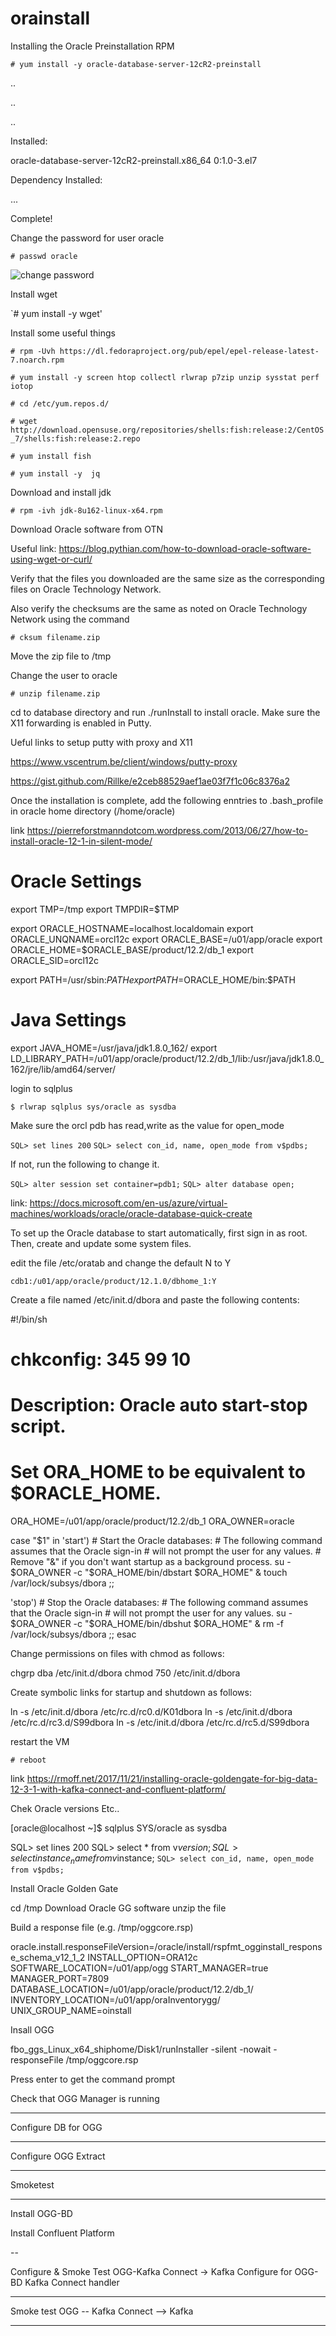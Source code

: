 # orainstall

Installing the Oracle Preinstallation RPM

`# yum install -y oracle-database-server-12cR2-preinstall`

..

..

..

Installed:
  
  oracle-database-server-12cR2-preinstall.x86_64 0:1.0-3.el7

Dependency Installed:

...

Complete!

Change the password for user oracle

`# passwd oracle`

![change password](/images/change_password.png)


Install wget

`# yum install -y wget'


Install some useful things

`# rpm -Uvh https://dl.fedoraproject.org/pub/epel/epel-release-latest-7.noarch.rpm`

`# yum install -y screen htop collectl rlwrap p7zip unzip sysstat perf iotop`

`# cd /etc/yum.repos.d/`

`# wget http://download.opensuse.org/repositories/shells:fish:release:2/CentOS_7/shells:fish:release:2.repo`

`# yum install fish`

`# yum install -y  jq`

Download and install jdk

`# rpm -ivh jdk-8u162-linux-x64.rpm`


Download Oracle software from OTN

Useful link: https://blog.pythian.com/how-to-download-oracle-software-using-wget-or-curl/

Verify that the files you downloaded are the same size as the corresponding files on Oracle Technology Network. 

Also verify the checksums are the same as noted on Oracle Technology Network using the command

`# cksum filename.zip`

Move the zip file to /tmp

Change the user to oracle

`# unzip filename.zip`

cd to database directory and run ./runInstall to install oracle. Make sure the X11 forwarding is enabled in Putty.

Ueful links to setup putty with proxy and X11

https://www.vscentrum.be/client/windows/putty-proxy

https://gist.github.com/Rillke/e2ceb88529aef1ae03f7f1c06c8376a2


Once the installation is complete, add the following enntries to .bash_profile in oracle home directory (/home/oracle)

link https://pierreforstmanndotcom.wordpress.com/2013/06/27/how-to-install-oracle-12-1-in-silent-mode/

# Oracle Settings
export TMP=/tmp
export TMPDIR=$TMP

export ORACLE_HOSTNAME=localhost.localdomain
export ORACLE_UNQNAME=orcl12c
export ORACLE_BASE=/u01/app/oracle
export ORACLE_HOME=$ORACLE_BASE/product/12.2/db_1
export ORACLE_SID=orcl12c

export PATH=/usr/sbin:$PATH
export PATH=$ORACLE_HOME/bin:$PATH

# Java Settings
export JAVA_HOME=/usr/java/jdk1.8.0_162/
export LD_LIBRARY_PATH=/u01/app/oracle/product/12.2/db_1/lib:/usr/java/jdk1.8.0_162/jre/lib/amd64/server/

login to sqlplus

`$ rlwrap sqlplus sys/oracle as sysdba`

Make sure the orcl pdb has read,write as the value for open_mode

`SQL> set lines 200`
`SQL> select con_id, name, open_mode from v$pdbs;`

If not, run the following to change it.

`SQL> alter session set container=pdb1;`
`SQL> alter database open;`
 
 
link:  https://docs.microsoft.com/en-us/azure/virtual-machines/workloads/oracle/oracle-database-quick-create
 
 To set up the Oracle database to start automatically, first sign in as root. Then, create and update some system files.
 
 edit the file /etc/oratab and change the default N to Y
 
 `cdb1:/u01/app/oracle/product/12.1.0/dbhome_1:Y`
 
 
 Create a file named /etc/init.d/dbora and paste the following contents:
 
#!/bin/sh
# chkconfig: 345 99 10
# Description: Oracle auto start-stop script.
#
# Set ORA_HOME to be equivalent to $ORACLE_HOME.
ORA_HOME=/u01/app/oracle/product/12.2/db_1
ORA_OWNER=oracle

case "$1" in
'start')
    # Start the Oracle databases:
    # The following command assumes that the Oracle sign-in
    # will not prompt the user for any values.
    # Remove "&" if you don't want startup as a background process.
    su - $ORA_OWNER -c "$ORA_HOME/bin/dbstart $ORA_HOME" &
    touch /var/lock/subsys/dbora
    ;;

'stop')
    # Stop the Oracle databases:
    # The following command assumes that the Oracle sign-in
    # will not prompt the user for any values.
    su - $ORA_OWNER -c "$ORA_HOME/bin/dbshut $ORA_HOME" &
    rm -f /var/lock/subsys/dbora
    ;;
esac


Change permissions on files with chmod as follows:

chgrp dba /etc/init.d/dbora
chmod 750 /etc/init.d/dbora


Create symbolic links for startup and shutdown as follows:

ln -s /etc/init.d/dbora /etc/rc.d/rc0.d/K01dbora
ln -s /etc/init.d/dbora /etc/rc.d/rc3.d/S99dbora
ln -s /etc/init.d/dbora /etc/rc.d/rc5.d/S99dbora

restart the VM

`# reboot`


link https://rmoff.net/2017/11/21/installing-oracle-goldengate-for-big-data-12-3-1-with-kafka-connect-and-confluent-platform/

Chek Oracle versions Etc..

[oracle@localhost ~]$ sqlplus SYS/oracle as sysdba

SQL> set lines 200
SQL> select * from v$version;
SQL> select instance_name from v$instance;
`SQL> select con_id, name, open_mode from v$pdbs;`

 
 Install Oracle Golden Gate
 
 cd /tmp
 Download Oracle GG software
 unzip the file
 
 Build a response file (e.g. /tmp/oggcore.rsp)
 
 oracle.install.responseFileVersion=/oracle/install/rspfmt_ogginstall_response_schema_v12_1_2
INSTALL_OPTION=ORA12c
SOFTWARE_LOCATION=/u01/app/ogg
START_MANAGER=true
MANAGER_PORT=7809
DATABASE_LOCATION=/u01/app/oracle/product/12.2/db_1/
INVENTORY_LOCATION=/u01/app/oraInventorygg/
UNIX_GROUP_NAME=oinstall

Insall OGG

fbo_ggs_Linux_x64_shiphome/Disk1/runInstaller -silent -nowait -responseFile /tmp/oggcore.rsp

Press enter to get the command prompt

Check that OGG Manager is running

------

Configure DB for OGG

-----

Configure OGG Extract

-----

Smoketest

----

Install OGG-BD


Install Confluent Platform

--

Configure & Smoke Test OGG-Kafka Connect → Kafka
Configure for OGG-BD Kafka Connect handler

----

Smoke test OGG -- Kafka Connect --> Kafka

------



 
 
 
 

